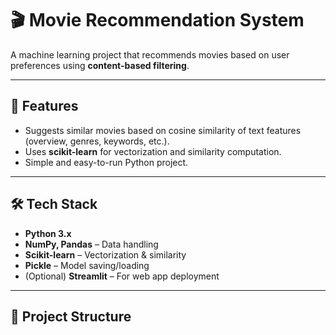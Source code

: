 # 🎬 Movie Recommendation System  

A machine learning project that recommends movies based on user preferences using **content-based filtering**.  

---

## 🚀 Features
- Suggests similar movies based on cosine similarity of text features (overview, genres, keywords, etc.).  
- Uses **scikit-learn** for vectorization and similarity computation.  
- Simple and easy-to-run Python project.  

---

## 🛠️ Tech Stack
- **Python 3.x**  
- **NumPy, Pandas** – Data handling  
- **Scikit-learn** – Vectorization & similarity  
- **Pickle** – Model saving/loading  
- (Optional) **Streamlit** – For web app deployment  

---

## 📂 Project Structure
